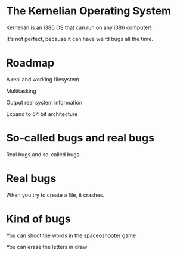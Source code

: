 # The Kernelian Operating System

Kernelian is an i386 OS that can run on any i386 computer!

It's not perfect, because it can have weird bugs all the time.

# Roadmap
A real and working filesystem


Multitasking

Output real system information

Expand to 64 bit architecture

# So-called bugs and real bugs

Real bugs and so-called bugs.

# Real bugs
When you try to create a file, it crashes.

# Kind of bugs
You can shoot the words in the spaceoshooter game

You can erase the letters in draw
